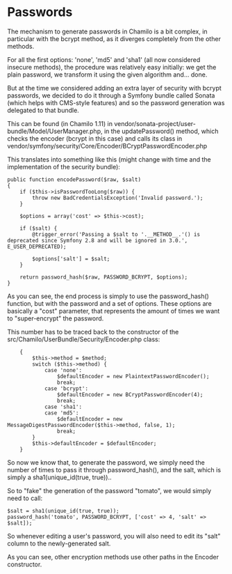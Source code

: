 # Passwords

The mechanism to generate passwords in Chamilo is a bit complex, in particular
with the bcrypt method, as it diverges completely from the other methods.

For all the first options: 'none', 'md5' and 'sha1' (all now considered insecure 
methods), the procedure was relatively easy initially: we get the plain password,
we transform it using the given algorithm and... done.

But at the time we considered adding an extra layer of security with bcrypt passwords,
we decided to do it through a Symfony bundle called Sonata (which helps with CMS-style
features) and so the password generation was delegated to that bundle.

This can be found (in Chamilo 1.11) in vendor/sonata-project/user-bundle/Model/UserManager.php,
in the updatePassword() method, which checks the encoder (bcrypt in this case) and
calls its class in vendor/symfony/security/Core/Encoder/BCryptPasswordEncoder.php

This translates into something like this (might change with time
and the implementation of the security bundle):

```
public function encodePassword($raw, $salt)
{
    if ($this->isPasswordTooLong($raw)) {
        throw new BadCredentialsException('Invalid password.');
    }

    $options = array('cost' => $this->cost);

    if ($salt) {
        @trigger_error('Passing a $salt to '.__METHOD__.'() is deprecated since Symfony 2.8 and will be ignored in 3.0.', E_USER_DEPRECATED);

        $options['salt'] = $salt;
    }

    return password_hash($raw, PASSWORD_BCRYPT, $options);
}

```

As you can see, the end process is simply to use the password_hash() function, but
with the password and a set of options. These options are basically a
"cost" parameter, that represents the amount of times we want to "super-encrypt" the
password.

This number has to be traced back to the constructor of the
src/Chamilo/UserBundle/Security/Encoder.php class:
```    public function __construct($method)
    {
        $this->method = $method;
        switch ($this->method) {
            case 'none':
                $defaultEncoder = new PlaintextPasswordEncoder();
                break;
            case 'bcrypt':
                $defaultEncoder = new BCryptPasswordEncoder(4);
                break;
            case 'sha1':
            case 'md5':
                $defaultEncoder = new MessageDigestPasswordEncoder($this->method, false, 1);
                break;
        }
        $this->defaultEncoder = $defaultEncoder;
    }

```
So now we know that, to generate the password, we simply need the number of times
to pass it through password_hash(), and the salt, which is simply a sha1(unique_id(true, true))..

So to "fake" the generation of the password "tomato", we would simply need to call:
```
$salt = sha1(unique_id(true, true));
password_hash('tomato', PASSWORD_BCRYPT, ['cost' => 4, 'salt' => $salt]);
```
So whenever editing a user's password, you will also need to edit its "salt" column to the newly-generated salt.

As you can see, other encryption methods use other paths in the Encoder constructor.
